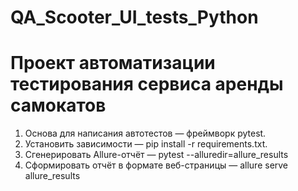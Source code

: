 ﻿# QA_Scooter_UI_tests_Python
# Проект автоматизации тестирования сервиса аренды самокатов
1. Основа для написания автотестов — фреймворк pytest.
2. Установить зависимости — pip install -r requirements.txt.
3. Сгенерировать Allure-отчёт — pytest --alluredir=allure_results 
4. Сформировать отчёт в формате веб-страницы — allure serve allure_results 
